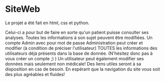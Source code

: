# SiteWeb
Le projet a été fait en html, css et python.

Celui-ci a pour but de faire en sorte qu'un patient puisse consulter ses analyses.
Toutes les informations à son sujet peuvent être modifiées.
Un compte Admin avec pour mot de passe Administration peut créer et modifier (à condition de préciser l'utilisateur) TOUTES les informations des utilisateurs déjà présents dans la base de donnée.
(N'hésitez donc pas à vous créer un compte ;) )
Un utilisateur peut également modifier ses données mais seulement non médicale!
Des liens utiles seront à sa disposition en cas de besoin.
En espérant que la navigation du site vous soit des plus agréables et fluides!
